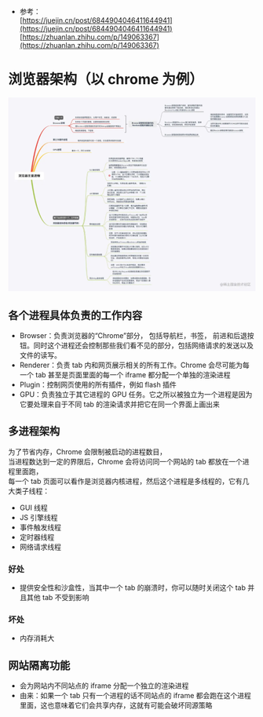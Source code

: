 - 参考：  
  [https://juejin.cn/post/6844904046411644941](https://juejin.cn/post/6844904046411644941)  
  [https://zhuanlan.zhihu.com/p/149063367](https://zhuanlan.zhihu.com/p/149063367)

# 浏览器架构（以 chrome 为例）

![](../../resource/%E6%B5%8F%E8%A7%88%E5%99%A8%E8%BF%9B%E7%A8%8B.jpeg)

## 各个进程具体负责的工作内容

- Browser：负责浏览器的“Chrome”部分， 包括导航栏，书签， 前进和后退按钮。同时这个进程还会控制那些我们看不见的部分，包括网络请求的发送以及文件的读写。
- Renderer：负责 tab 内和网页展示相关的所有工作。Chrome 会尽可能为每一个 tab 甚至是页面里面的每一个 iframe 都分配一个单独的渲染进程
- Plugin：控制网页使用的所有插件，例如 flash 插件
- GPU：负责独立于其它进程的 GPU 任务。它之所以被独立为一个进程是因为它要处理来自于不同 tab 的渲染请求并把它在同一个界面上画出来

## 多进程架构

为了节省内存，Chrome 会限制被启动的进程数目，  
当进程数达到一定的界限后，Chrome 会将访问同一个网站的 tab 都放在一个进程里面跑，  
每一个 tab 页面可以看作是浏览器内核进程，然后这个进程是多线程的，它有几大类子线程：

- GUI 线程
- JS 引擎线程
- 事件触发线程
- 定时器线程
- 网络请求线程

### 好处

- 提供安全性和沙盒性，当其中一个 tab 的崩溃时，你可以随时关闭这个 tab 并且其他 tab 不受到影响

### 坏处

- 内存消耗大

## 网站隔离功能

- 会为网站内不同站点的 iframe 分配一个独立的渲染进程
- 由来：如果一个 tab 只有一个进程的话不同站点的 iframe 都会跑在这个进程里面，这也意味着它们会共享内存，这就有可能会破坏同源策略
